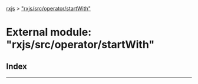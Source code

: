 [rxjs](../README.md) > ["rxjs/src/operator/startWith"](../modules/_rxjs_src_operator_startwith_.md)

# External module: "rxjs/src/operator/startWith"

## Index

---

